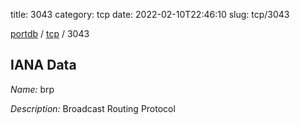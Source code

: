 title: 3043
category: tcp
date: 2022-02-10T22:46:10
slug: tcp/3043

[portdb](/) / [tcp](/category/tcp.html) / 3043


## IANA Data

_Name:_ brp

_Description:_ Broadcast Routing Protocol

